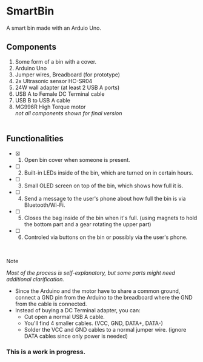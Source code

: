 # SmartBin <br/>
A smart bin made with an Arduio Uno.
## **Components** <br/>
  1. Some form of a bin with a cover.
  2. Arduino Uno <br/>
  3. Jumper wires, Breadboard (for prototype) <br/>
  4. 2x Ultrasonic sensor HC-SR04 <br/>
  5. 24W wall adapter (at least 2 USB A ports) <br/>
  6. USB A to Female DC Terminal cable <br/>
  7. USB B to USB A cable <br/>
  8. MG996R High Torque motor <br/>
     *not all components shown for final version* <br/> <br/>
## **Functionalities** <br/>
  - [x] 1. Open bin cover when someone is present. <br/>
  - [ ] 2. Built-in LEDs inside of the bin, which are turned on in certain hours. <br/>
  - [ ] 3. Small OLED screen on top of the bin, which shows how full it is. <br/>
  - [ ] 4. Send a message to the user's phone about how full the bin is via Bluetooth/Wi-Fi. <br/>
  - [ ] 5. Closes the bag inside of the bin when it's full. (using magnets to hold the bottom part and a gear rotating the upper part) <br/>
  - [ ] 6. Controled via buttons on the bin or possibly via the user's phone. <br/> <br/>
##
> [!NOTE]
>   *Most of the process is self-explanatory, but some parts might need additional clarification.* <br/>
>   - Since the Arduino and the motor have to share a common ground, connect a GND pin from the Arduino to the breadboard where the GND from the cable is connected. <br/>
>   - Instead of buying a DC Terminal adapter, you can:
>     - Cut open a normal USB A cable. <br/>
>     - You'll find 4 smaller cables. (VCC, GND, DATA+, DATA-) <br/>
>     - Solder the VCC and GND cables to a normal jumper wire. (ignore DATA cables since only power is needed)
### This is a work in progress.
